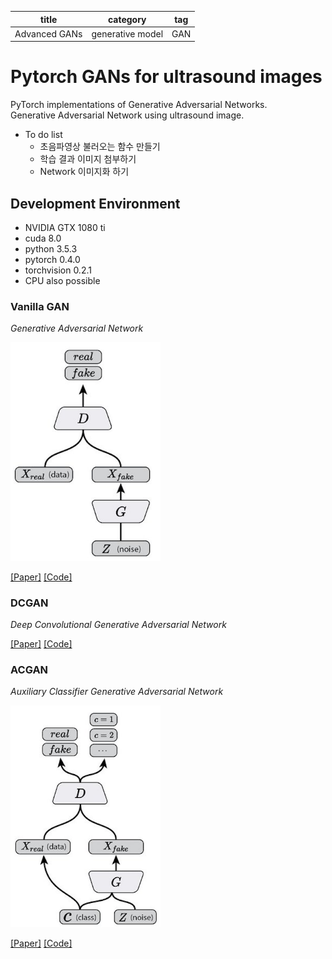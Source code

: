 | title | category | tag |
|:--------:|:--------:|:--------:|
|Advanced GANs|generative model|GAN|

# Pytorch GANs for ultrasound images
PyTorch implementations of Generative Adversarial Networks.  
Generative Adversarial Network using ultrasound image.

* To do list
  - 초음파영상 불러오는 함수 만들기
  - 학습 결과 이미지 첨부하기
  - Network 이미지화 하기


## Development Environment
* NVIDIA GTX 1080 ti
* cuda 8.0
* python 3.5.3
* pytorch 0.4.0
* torchvision 0.2.1
* CPU also possible



### Vanilla GAN
_Generative Adversarial Network_

<p align="left"><img src="assets/vanilla_GAN.png" width="240"\></p>

[[Paper]](https://arxiv.org/abs/1406.2661) [[Code]](models/GAN/network.py)


### DCGAN
_Deep Convolutional Generative Adversarial Network_

[[Paper]](https://arxiv.org/abs/1511.06434) [[Code]](models/DCGAN/network.py)


### ACGAN
_Auxiliary Classifier Generative Adversarial Network_

<p align="left"><img src="assets/ACGAN.png" width="240"\></p>

[[Paper]](https://arxiv.org/abs/1610.09585) [[Code]](models/ACGAN/network.py)
